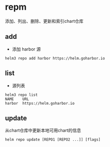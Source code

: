 # repm


添加、列出、删除、更新和索引chart仓库

## add

- 添加 harbor 源
```shell
helm3 repo add harbor https://helm.goharbor.io
```

## list

- 源列表
```shell
helm3 repo list
NAME    URL
harbor  https://helm.goharbor.io
```

## update
从chart仓库中更新本地可用chart的信息

```shell
helm repo update [REPO1 [REPO2 ...]] [flags]
```
